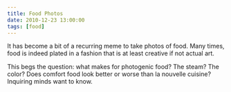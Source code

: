 ```yaml
---
title: Food Photos
date: 2010-12-23 13:00:00
tags: [food]
---
```


It has become a bit of a recurring meme to take photos of food. Many
times, food is indeed plated in a fashion that is at least creative if
not actual art.

This begs the question: what makes for photogenic food? The steam? The
color? Does comfort food look better or worse than la nouvelle
cuisine? Inquiring minds want to know.
